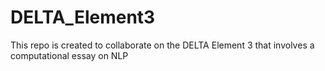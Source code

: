 # DELTA_Element3
This repo is created to collaborate on the DELTA Element 3 that involves a computational essay on NLP 
